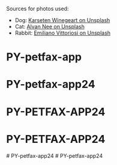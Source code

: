 Sources for photos used: 

- Dog: [Karseten Winegeart on Unsplash](https://unsplash.com/photos/5PVXkqt2s9k)
- Cat: [Alvan Nee on Unsplash](https://unsplash.com/photos/ZCHj_2lJP00)
- Rabbit: [Emiliano Vittoriosi on Unsplash](https://unsplash.com/photos/3FSBkX4yG80)
# PY-petfax-app
# PY-petfax-app24
# PY-PETFAX-APP24
# PY-PETFAX-APP24
#   P Y - p e t f a x - a p p 2 4  
 #   P Y - p e t f a x - a p p 2 4  
 